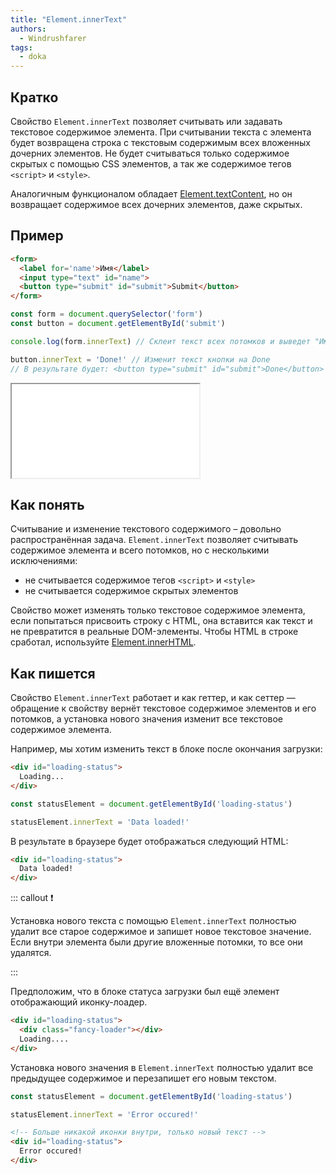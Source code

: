```yaml
---
title: "Element.innerText"
authors:
  - Windrushfarer
tags:
  - doka
---
```


## Кратко

Свойство `Element.innerText` позволяет считывать или задавать текстовое содержимое элемента. При считывании текста с элемента будет возвращена строка с текстовым содержимым всех вложенных дочерних элементов. Не будет считываться только содержимое скрытых с помощью CSS элементов, а так же содержимое тегов `<script>` и `<style>`.

Аналогичным функционалом обладает [Element.textContent](/js/element-textcontent), но он возвращает содержимое всех дочерних элементов, даже скрытых.

## Пример
```html
<form>
  <label for='name'>Имя</label>
  <input type="text" id="name">
  <button type="submit" id="submit">Submit</button>
</form>
```

```js
const form = document.querySelector('form')
const button = document.getElementById('submit')

console.log(form.innerText) // Склеит текст всех потомков и выведет "ИмяSubmit"

button.innerText = 'Done!' // Изменит текст кнопки на Done
// В результате будет: <button type="submit" id="submit">Done</button>
```

<iframe title="Element.innerText — Element.innerText — Дока" src="demos/index/"></iframe>

## Как понять

Считывание и изменение текстового содержимого – довольно распространённая задача. `Element.innerText` позволяет считывать содержимое элемента и всего потомков, но с несколькими исключениями:
- не считывается содержимое тегов `<script>` и `<style>`
- не считывается содержимое скрытых элементов

Свойство может изменять только текстовое содержимое элемента, если попытаться присвоить строку с HTML, она вставится как текст и не превратится в реальные DOM-элементы. Чтобы HTML в строке сработал, используйте [Element.innerHTML](/js/element-innerhtml).

## Как пишется

Свойство `Element.innerText` работает и как геттер, и как сеттер — обращение к свойству вернёт текстовое содержимое элементов и его потомков, а установка нового значения изменит все текстовое содержимое элемента.

Например, мы хотим изменить текст в блоке после окончания загрузки:

```html
<div id="loading-status">
  Loading...
</div>
```

```js
const statusElement = document.getElementById('loading-status')

statusElement.innerText = 'Data loaded!'
```

В результате в браузере будет отображаться следующий HTML:

```html
<div id="loading-status">
  Data loaded!
</div>
```

::: callout ❗️

Установка нового текста с помощью `Element.innerText` полностью удалит все старое содержимое и запишет новое текстовое значение. Если внутри элемента были другие вложенные потомки, то все они удалятся.

:::

Предположим, что в блоке статуса загрузки был ещё элемент отображающий иконку-лоадер.

```html
<div id="loading-status">
  <div class="fancy-loader"></div>
  Loading....
</div>
```

Установка нового значения в `Element.innerText` полностью удалит все предыдущее содержимое и перезапишет его новым текстом.

```js
const statusElement = document.getElementById('loading-status')

statusElement.innerText = 'Error occured!'
```

```html
<!-- Больше никакой иконки внутри, только новый текст -->
<div id="loading-status">
  Error occured!
</div>
```
